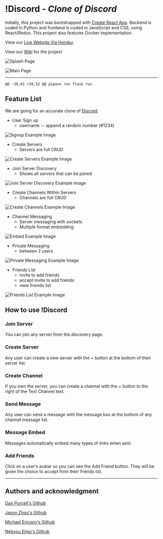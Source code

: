 # !Discord - *Clone of Discord*

Initially, this project was bootstrapped with [Create React App](https://github.com/facebook/create-react-app). Backend is coded in Python and frontend is coded in JavaScript and CSS, using React/Redux. This project also features Docker implementation.

View our [Live Website Via Heroku](https://aa-not-discord.herokuapp.com/).

View our [Wiki](https://github.com/flow-state-15/discord_clone_group_projo/wiki) for the project

![Splash Page](https://raw.githubusercontent.com/flow-state-15/discord_clone_2/master/Screenshots/Splash-Page.png)

![Main Page](https://raw.githubusercontent.com/flow-state-15/discord_clone_2/master/Screenshots/Main-View.png)

---

	@@ -39,81 +39,52 @@ pipenv run flask run

## Feature List

We are going for an accurate clone of [Discord](http://discord.com).

* User Sign up
    - username -- append a random number (#1234)

![Signup Example Image](https://github.com/flow-state-15/discord_clone_2/blob/master/Screenshots/Signup.png)

* Create Servers
    - Servers are full CRUD

![Create Servers Example Image](https://github.com/flow-state-15/discord_clone_2/blob/master/Screenshots/Create-Server.png)

* Join Server Discovery 
    - Shows all servers that can be joined

![Join Server Discovery Example Image](https://github.com/flow-state-15/discord_clone_2/blob/master/Screenshots/Discover-Servers.png)

* Create Channels Within Servers
    - Channels are full CRUD

![Create Channels Example Image](https://github.com/flow-state-15/discord_clone_2/blob/master/Screenshots/Create-Channel.png)

* Channel Messaging
    - Server messaging with sockets
    - Multiple format embedding

![Embed Example Image](https://raw.githubusercontent.com/flow-state-15/discord_clone_2/master/Screenshots/Embed.png)

* Private Messaging
    - between 2 users

![Private Messaging Example Image](https://github.com/flow-state-15/discord_clone_2/blob/master/Screenshots/Private-Message.png)

* Friends List
    - invite to add friends
    - accept invite to add friends
    - view friends list

![Friends List Example Image](https://github.com/flow-state-15/discord_clone_2/blob/master/Screenshots/Friends-List.png)

## How to use !Discord

### Join Server

You can join any server from the discovery page.

### Create Server

Any user can create a new server with the + button at the bottom of their server list.

### Create Channel

If you own the server, you can create a channel with the + button to the right of the Text Channel text.

### Send Message

Any user can send a message with the message box at the bottom of any channel message list.

### Message Embed

Messages automatically embed many types of links when sent.

### Add Friends

Click on a user’s avatar so you can see the Add Friend button.
They will be given the choice to accept from their friends list.

---

## Authors and acknowledgment

[Dan Purcell's Github](https://github.com/flow-state-15)

[Jason Zhou's Github](https://github.com/CroissantAhhh)

[Michael Ericson's Github](https://github.com/Concrete18)

[Nebyou Ejigu's Github](https://github.com/nebbb)
